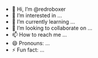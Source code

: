 - 👋 Hi, I’m @redroboxer
- 👀 I’m interested in ...
- 🌱 I’m currently learning ...
- 💞️ I’m looking to collaborate on ...
- 📫 How to reach me ...
- 😄 Pronouns: ...
- ⚡ Fun fact: ...

<!---
redroboxer/redroboxer is a ✨ special ✨ repository because its `README.md` (this file) appears on your GitHub profile.
You can click the Preview link to take a look at your changes.
--->
